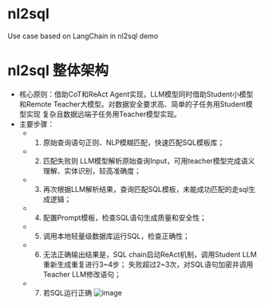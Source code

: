 # nl2sql
Use case based on LangChain in nl2sql demo
# nl2sql 整体架构
- 核心原则：借助CoT和ReAct Agent实现，LLM模型同时借助Student小模型和Remote Teacher大模型。对数据安全要求高、简单的子任务用Student模型实现
复杂且数据远端子任务用Teacher模型实现。
- 主要步骤：
    - 1. 原始查询语句正则、NLP模糊匹配，快速匹配SQL模板库；
    - 2. 匹配失败则 LLM模型解析原始查询Input，可用teacher模型完成语义理解、实体识别，较高准确度；
    - 3. 再次根据LLM解析结果，查询匹配SQL模板，未能成功匹配的走sql生成逻辑；
    - 4. 配置Prompt模板，检查SQL语句生成质量和安全性；
    - 5. 调用本地轻量级数据库运行SQL，检查正确性；
    - 6. 无法正确输出结果是，SQL chain启动ReAct机制，调用Student LLM 重新生成重复进行3~4步；
         失败超过2~3次，对SQL语句加密并调用Teacher LLM修改语句；
    - 7. 若SQL运行正确
    ![image](https://github.com/neolizhe/nl2sql/assets/89385155/c2da9827-1c77-4a61-970f-7d8c9e9aea5a)

